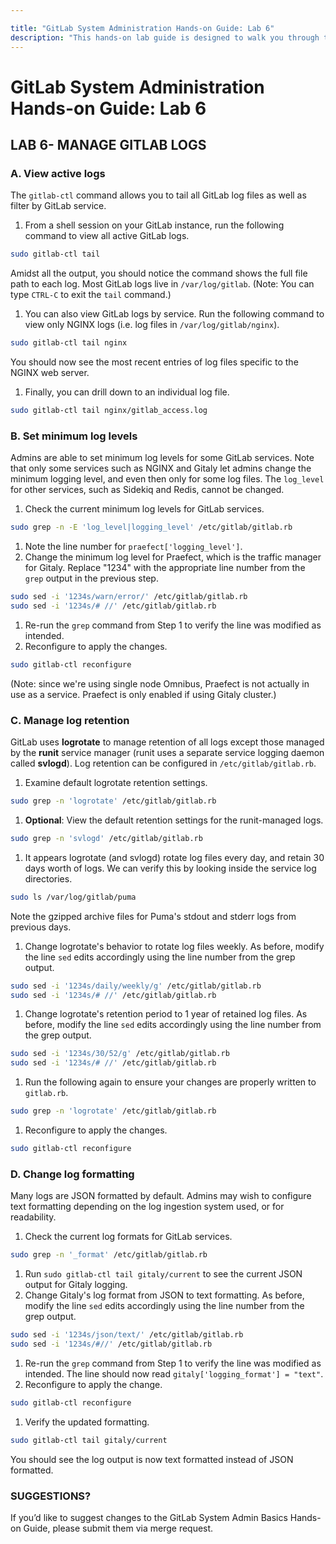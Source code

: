 ```yaml
---

title: "GitLab System Administration Hands-on Guide: Lab 6"
description: "This hands-on lab guide is designed to walk you through the lab exercises used in the GitLab System Administration course."
---
```

# GitLab System Administration Hands-on Guide: Lab 6


## LAB 6- MANAGE GITLAB LOGS

### A. View active logs

The `gitlab-ctl` command allows you to tail all GitLab log files as well as filter by GitLab service.

1. From a shell session on your GitLab instance, run the following command to view all active GitLab logs.

```bash
sudo gitlab-ctl tail
```

Amidst all the output, you should notice the command shows the full file path to each log. Most GitLab logs live in `/var/log/gitlab`.
(Note: You can type `CTRL-C` to exit the `tail` command.)
1. You can also view GitLab logs by service. Run the following command to view only NGINX logs (i.e. log files in `/var/log/gitlab/nginx`).

```bash
sudo gitlab-ctl tail nginx
```

You should now see the most recent entries of log files specific to the NGINX web server.
1. Finally, you can drill down to an individual log file.

```bash
sudo gitlab-ctl tail nginx/gitlab_access.log
```

### B. Set minimum log levels

Admins are able to set minimum log levels for some GitLab services. Note that only some services such as NGINX and Gitaly let admins change the minimum logging level, and even then only for some log files. The `log_level` for other services, such as Sidekiq and Redis, cannot be changed.
1. Check the current minimum log levels for GitLab services.

```bash
sudo grep -n -E 'log_level|logging_level' /etc/gitlab/gitlab.rb
```

1. Note the line number for `praefect['logging_level']`.
1. Change the minimum log level for Praefect, which is the traffic manager for Gitaly. Replace "1234" with the appropriate line number from the `grep` output in the previous step.

```bash
sudo sed -i '1234s/warn/error/' /etc/gitlab/gitlab.rb
sudo sed -i '1234s/# //' /etc/gitlab/gitlab.rb
```

1. Re-run the `grep` command from Step 1 to verify the line was modified as intended.
1. Reconfigure to apply the changes.

```bash
sudo gitlab-ctl reconfigure
```

(Note: since we're using single node Omnibus, Praefect is not actually in use as a service. Praefect is only enabled if using Gitaly cluster.)

### C. Manage log retention

GitLab uses **logrotate** to manage retention of all logs except those managed by the **runit** service manager (runit uses a separate service logging daemon called **svlogd**). Log retention can be configured in `/etc/gitlab/gitlab.rb`.
1. Examine default logrotate retention settings.

```bash
sudo grep -n 'logrotate' /etc/gitlab/gitlab.rb
```

1. **Optional**: View the default retention settings for the runit-managed logs.

```bash
sudo grep -n 'svlogd' /etc/gitlab/gitlab.rb
```

1. It appears logrotate (and svlogd) rotate log files every day, and retain 30 days worth of logs. We can verify this by looking inside the service log directories.

```bash
sudo ls /var/log/gitlab/puma
```

Note the gzipped archive files for Puma's stdout and stderr logs from previous days.
1. Change logrotate's behavior to rotate log files weekly. As before, modify the line `sed` edits accordingly using the line number from the grep output.

```bash
sudo sed -i '1234s/daily/weekly/g' /etc/gitlab/gitlab.rb
sudo sed -i '1234s/# //' /etc/gitlab/gitlab.rb
```

1. Change logrotate's retention period to 1 year of retained log files. As before, modify the line `sed` edits accordingly using the line number from the grep output.

```bash
sudo sed -i '1234s/30/52/g' /etc/gitlab/gitlab.rb
sudo sed -i '1234s/# //' /etc/gitlab/gitlab.rb
```

1. Run the following again to ensure your changes are properly written to `gitlab.rb`.

```bash
sudo grep -n 'logrotate' /etc/gitlab/gitlab.rb
```

1. Reconfigure to apply the changes.

```bash
sudo gitlab-ctl reconfigure
```

### D. Change log formatting

Many logs are JSON formatted by default. Admins may wish to configure text formatting depending on the log ingestion system used, or for readability.
1. Check the current log formats for GitLab services.

```bash
sudo grep -n '_format' /etc/gitlab/gitlab.rb
```

1. Run `sudo gitlab-ctl tail gitaly/current` to see the current JSON output for Gitaly logging.
1. Change Gitaly's log format from JSON to text formatting. As before, modify the line `sed` edits accordingly using the line number from the grep output.

```bash
sudo sed -i '1234s/json/text/' /etc/gitlab/gitlab.rb
sudo sed -i '1234s/#//' /etc/gitlab/gitlab.rb
```

1. Re-run the `grep` command from Step 1 to verify the line was modified as intended. The line should now read `gitaly['logging_format'] = "text"`.
1. Reconfigure to apply the change.

```bash
sudo gitlab-ctl reconfigure
```

1. Verify the updated formatting.

```bash
sudo gitlab-ctl tail gitaly/current
```

You should see the log output is now text formatted instead of JSON formatted.

### SUGGESTIONS?

If you’d like to suggest changes to the GitLab System Admin Basics Hands-on Guide, please submit them via merge request.

